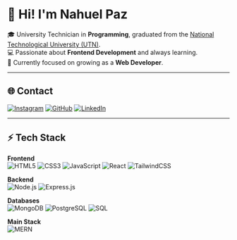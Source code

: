 # 👋 Hi! I'm Nahuel Paz  

🎓 University Technician in **Programming**, graduated from the [National Technological University (UTN)](https://www.frt.utn.edu.ar/).  
💻 Passionate about **Frontend Development** and always learning.  
🚀 Currently focused on growing as a **Web Developer**.  

---

## 🌐 Contact  

[![Instagram](https://img.shields.io/badge/Instagram-%23E4405F.svg?logo=Instagram&logoColor=white)](https://www.instagram.com/nahuelpaz)
[![GitHub](https://img.shields.io/badge/GitHub-%23121011.svg?logo=github&logoColor=white)](https://github.com/nahuelpaz)
[![LinkedIn](https://img.shields.io/badge/LinkedIn-%230A66C2.svg?logo=linkedin&logoColor=white)](https://www.linkedin.com/in/nahuelpaz)  

---

## ⚡ Tech Stack  

**Frontend**  
![HTML5](https://img.shields.io/badge/HTML5-E34F26.svg?logo=html5&logoColor=white) ![CSS3](https://img.shields.io/badge/CSS3-1572B6.svg?logo=css3&logoColor=white) ![JavaScript](https://img.shields.io/badge/JavaScript-F7DF1E.svg?logo=javascript&logoColor=black) ![React](https://img.shields.io/badge/React-20232A.svg?logo=react&logoColor=61DAFB) ![TailwindCSS](https://img.shields.io/badge/Tailwind_CSS-06B6D4.svg?logo=tailwind-css&logoColor=white)  

**Backend**  
![Node.js](https://img.shields.io/badge/Node.js-339933.svg?logo=node.js&logoColor=white) ![Express.js](https://img.shields.io/badge/Express.js-000000.svg?logo=express&logoColor=white)  

**Databases**  
![MongoDB](https://img.shields.io/badge/MongoDB-47A248.svg?logo=mongodb&logoColor=white) ![PostgreSQL](https://img.shields.io/badge/PostgreSQL-4169E1.svg?logo=postgresql&logoColor=white) ![SQL](https://img.shields.io/badge/SQL-003B57.svg?logo=database&logoColor=white)  

**Main Stack**  
![MERN](https://img.shields.io/badge/MERN-3C3C3C.svg?logo=mongodb&logoColor=47A248)  
